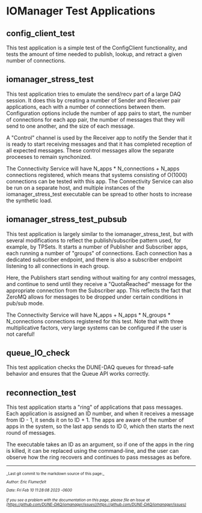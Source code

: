 # IOManager Test Applications

## config_client_test

This test application is a simple test of the ConfigClient functionality, and tests the amount of time needed to publish, lookup, and retract a given number of connections.

## iomanager_stress_test

This test application tries to emulate the send/recv part of a large DAQ session. It does this by creating a number of Sender and Receiver pair applications, each with a number of connections between them. Configuration options include the number of app pairs to start, the number of connections for each app pair, the number of messages that they will send to one another, and the size of each message.

A "Control" channel is used by the Receiver app to notify the Sender that it is ready to start receiving messages and that it has completed reception of all expected messages. These control messages allow the separate proceeses to remain synchonized.

The Connectivity Service will have N_apps * N_connections + N_apps connections registered, which means that systems consisting of O(1000) connections can be tested with this app. The Connectivity Service can also be run on a separate host, and multiple instances of the iomanager_stress_test executable can be spread to other hosts to increase the synthetic load.

## iomanager_stress_test_pubsub

This test application is largely similar to the iomanager_stress_test, but with several modifications to reflect the publish/subscribe pattern used, for example, by TPSets. It starts a number of Publisher and Subscriber apps, each running a number of "groups" of connections. Each connection has a dedicated subscriber endpoint, and there is also a subscriber endpoint listening to all connections in each group.

Here, the Publishers start sending without waiting for any control messages, and continue to send until they receive a "QuotaReached" message for the appropriate connection from the Subscriber app. This reflects the fact that ZeroMQ allows for messages to be dropped under certain conditions in pub/sub mode.

The Connectivity Service will have N_apps + N_apps * N_groups * N_connections connections registered for this test. Note that with three multiplicative factors, very large systems can be configured if the user is not careful!

## queue_IO_check

This test application checks the DUNE-DAQ queues for thread-safe behavior and ensures that the Queue API works correctly.

## reconnection_test

This test application starts a "ring" of applications that pass messages. Each application is assigned an ID number, and when it receives a message from ID - 1, it sends it on to ID + 1. The apps are aware of the number of apps in the system, so the last app sends to ID 0, which then starts the next round of messages.

The executable takes an ID as an argument, so if one of the apps in the ring is killed, it can be replaced using the command-line, and the user can observe how the ring recovers and continues to pass messages as before.

-----

<font size="1">
_Last git commit to the markdown source of this page:_


_Author: Eric Flumerfelt_

_Date: Fri Feb 10 11:28:08 2023 -0600_

_If you see a problem with the documentation on this page, please file an Issue at [https://github.com/DUNE-DAQ/iomanager/issues](https://github.com/DUNE-DAQ/iomanager/issues)_
</font>
